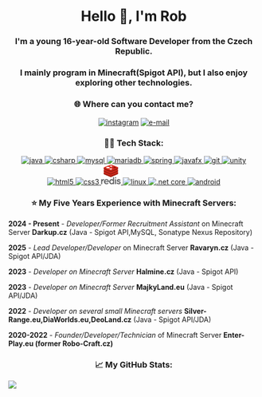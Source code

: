 <h1 align="center">Hello 👋, I'm Rob</h1>
<h3 align="center">I'm a young 16-year-old Software Developer from the Czech Republic.</h3>
<h3 align="center">I mainly program in Minecraft(Spigot API), but I also enjoy exploring other technologies.</h3>
<h3 align="center">🌐 Where can you contact me?</h3>
<p align="center">
<a href="https://www.instagram.com/_darvas.robert_/" target="blank"><img align="center" src="https://raw.githubusercontent.com/rahuldkjain/github-profile-readme-generator/master/src/images/icons/Social/instagram.svg" alt="instagram" height="50" width="40" /></a>
<a href="mailto:darvasrobert65@gmail.com" target="blank"><img align="center" src="https://github.com/user-attachments/assets/ccd04eed-784d-418a-95df-d1bf52789923" alt="e-mail" height="50" width="40" /></a>
</p>

<h3 align="center">🧑‍💻 Tech Stack:</h3>

<p align="center">
  <a href="https://www.java.com" target="_blank" rel="noreferrer">
    <img src="https://cdn.jsdelivr.net/gh/devicons/devicon/icons/java/java-original.svg" alt="java" width="40" height="40"/>
  </a>
  <a href="https://www.w3schools.com/cs/" target="_blank" rel="noreferrer">
    <img src="https://cdn.jsdelivr.net/gh/devicons/devicon/icons/csharp/csharp-original.svg" alt="csharp" width="40" height="40"/>
  </a>
  <a href="https://www.mysql.com/" target="_blank" rel="noreferrer">
    <img src="https://cdn.jsdelivr.net/gh/devicons/devicon/icons/mysql/mysql-original.svg" alt="mysql" width="40" height="40"/>
  </a>
  <a href="https://mariadb.org/" target="_blank" rel="noreferrer">
    <img src="https://cdn.jsdelivr.net/gh/devicons/devicon/icons/mariadb/mariadb-original.svg" alt="mariadb" width="40" height="40"/>
  </a>
  <a href="https://spring.io/" target="_blank" rel="noreferrer">
    <img src="https://cdn.jsdelivr.net/gh/devicons/devicon/icons/spring/spring-original.svg" alt="spring" width="40" height="40"/>
  </a>
  <a href="https://openjfx.io/" target="_blank" rel="noreferrer">
    <img src="https://github.com/user-attachments/assets/a87de8ee-7194-4839-a186-4b6e340cb372" alt="javafx" width="40" height="40"/>
  </a>
  <a href="https://git-scm.com/" target="_blank" rel="noreferrer">
    <img src="https://cdn.jsdelivr.net/gh/devicons/devicon/icons/git/git-original.svg" alt="git" width="40" height="40"/>
  </a>
  <a href="https://unity.com/" target="_blank" rel="noreferrer">
    <img src="https://cdn.jsdelivr.net/gh/devicons/devicon/icons/unity/unity-original.svg" alt="unity" width="40" height="40"/>
  </a>
  <a href="https://www.w3.org/html/" target="_blank" rel="noreferrer">
    <img src="https://cdn.jsdelivr.net/gh/devicons/devicon/icons/html5/html5-original.svg" alt="html5" width="40" height="40"/>
  </a>
  <a href="https://www.w3schools.com/css/" target="_blank" rel="noreferrer">
    <img src="https://cdn.jsdelivr.net/gh/devicons/devicon/icons/css3/css3-original.svg" alt="css3" width="40" height="40"/>
  </a>
  <a href="https://redis.io" target="_blank" rel="noreferrer">
    <img src="https://raw.githubusercontent.com/devicons/devicon/master/icons/redis/redis-original-wordmark.svg" alt="redis" width="40" height="40"/>
  </a>
  <a href="https://www.linux.org/" target="_blank" rel="noreferrer">
    <img src="https://github.com/user-attachments/assets/db12bb28-3508-42e3-9702-5eb42d2e5353" alt="linux" width="40" height="40"/>
  </a>
  <a href="https://dotnet.microsoft.com/en-us/" target="_blank" rel="noreferrer">
    <img src="https://github.com/user-attachments/assets/eaa4369f-9bf2-443b-b572-768a3acbdb45" alt=".net core" width="40" height="40"/>
  </a>
  <a href="https://developer.android.com" target="_blank" rel="noreferrer">
    <img src="https://cdn.jsdelivr.net/gh/devicons/devicon/icons/android/android-original.svg" alt="android" width="40" height="40"/>
  </a>
</p>

<h3 align="center">⭐ My Five Years Experience with Minecraft Servers:</h3>

<b>2024 - Present</b> - <i>Developer/Former Recruitment Assistant</i> on Minecraft Server <b href="https://darkup.cz/">Darkup.cz</b> (Java - Spigot API,MySQL, Sonatype Nexus Repository)

<b>2025</b> - <i>Lead Developer/Developer</i> on Minecraft Server <b href="https://ravaryn.cz/">Ravaryn.cz</b> (Java - Spigot API/JDA)

<b>2023</b> - <i>Developer on Minecraft Server</i> <b href="https://halmine.cz/">Halmine.cz</b> (Java - Spigot API)

<b>2023</b> - <i>Developer on Minecraft Server</i> <b>MajkyLand.eu</b> (Java - Spigot API/JDA)

<b>2022</b> - <i>Developer on several small Minecraft servers</i> <b>Silver-Range.eu,DiaWorlds.eu,DeoLand.cz</b> (Java - Spigot API/JDA)

<b>2020-2022</b> - <i>Founder/Developer/Technician</i> of Minecraft Server <b>Enter-Play.eu (former Robo-Craft.cz)</b>

<h3 align="center">📈 My GitHub Stats:</h3>

![](https://github-readme-stats.vercel.app/api/top-langs/?username=Rob24Dev&hide_border=false&include_all_commits=false&count_private=false&layout=compact)
